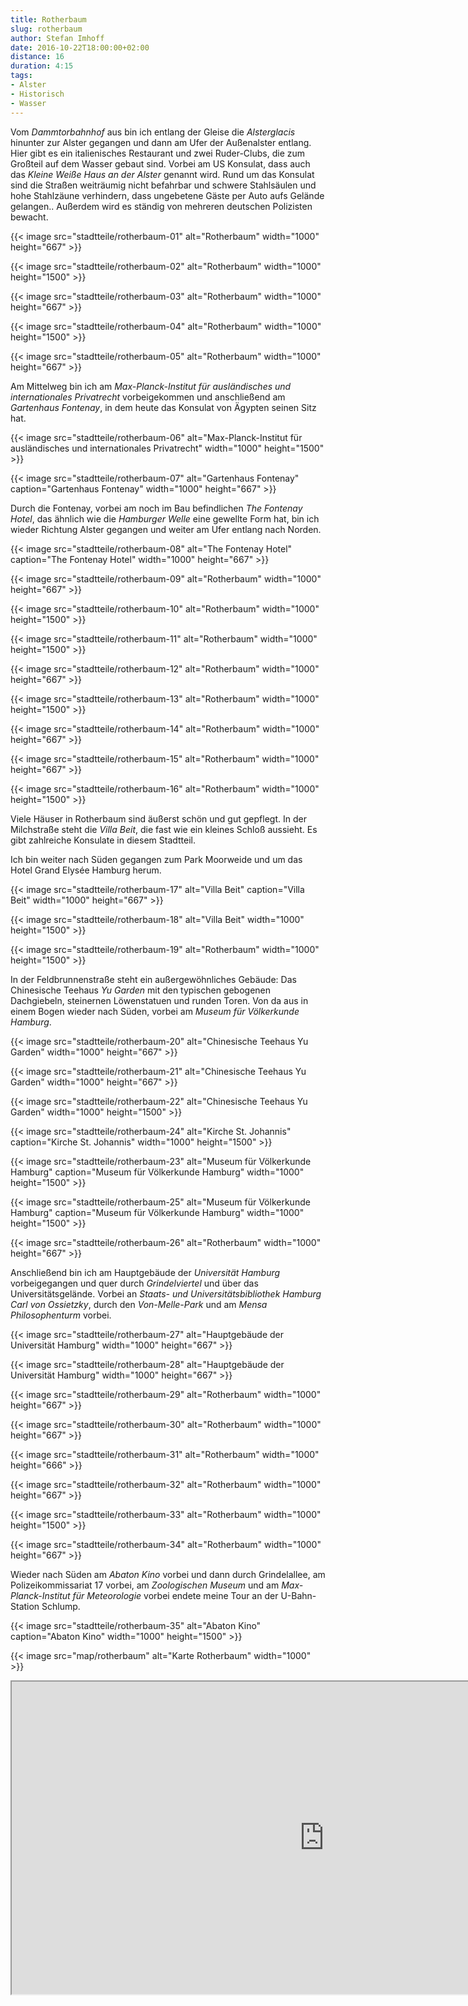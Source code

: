 ```yaml
---
title: Rotherbaum
slug: rotherbaum
author: Stefan Imhoff
date: 2016-10-22T18:00:00+02:00
distance: 16
duration: 4:15
tags:
- Alster
- Historisch
- Wasser
---
```


Vom *Dammtorbahnhof* aus bin ich entlang der Gleise die *Alsterglacis* hinunter zur Alster gegangen und dann am Ufer der Außenalster entlang. Hier gibt es ein italienisches Restaurant und zwei Ruder-Clubs, die zum Großteil auf dem Wasser gebaut sind. Vorbei am US Konsulat, dass auch das *Kleine Weiße Haus an der Alster* genannt wird. Rund um das Konsulat sind die Straßen weiträumig nicht befahrbar und schwere Stahlsäulen und hohe Stahlzäune verhindern, dass ungebetene Gäste per Auto aufs Gelände gelangen.. Außerdem wird es ständig von mehreren deutschen Polizisten bewacht.

{{< image src="stadtteile/rotherbaum-01" alt="Rotherbaum" width="1000" height="667" >}}

{{< image src="stadtteile/rotherbaum-02" alt="Rotherbaum" width="1000" height="1500" >}}

{{< image src="stadtteile/rotherbaum-03" alt="Rotherbaum" width="1000" height="667" >}}

{{< image src="stadtteile/rotherbaum-04" alt="Rotherbaum" width="1000" height="1500" >}}

{{< image src="stadtteile/rotherbaum-05" alt="Rotherbaum" width="1000" height="667" >}}

Am Mittelweg bin ich am *Max-Planck-Institut für ausländisches und internationales Privatrecht* vorbeigekommen und anschließend am *Gartenhaus Fontenay*, in dem heute das Konsulat von Ägypten seinen Sitz hat.

{{< image src="stadtteile/rotherbaum-06" alt="Max-Planck-Institut für ausländisches und internationales Privatrecht" width="1000" height="1500" >}}

{{< image src="stadtteile/rotherbaum-07" alt="Gartenhaus Fontenay" caption="Gartenhaus Fontenay" width="1000" height="667" >}}

Durch die Fontenay, vorbei am noch im Bau befindlichen *The Fontenay Hotel*, das ähnlich wie die *Hamburger Welle* eine gewellte Form hat, bin ich wieder Richtung Alster gegangen und weiter am Ufer entlang nach Norden.

{{< image src="stadtteile/rotherbaum-08" alt="The Fontenay Hotel" caption="The Fontenay Hotel" width="1000" height="667" >}}

{{< image src="stadtteile/rotherbaum-09" alt="Rotherbaum" width="1000" height="667" >}}

{{< image src="stadtteile/rotherbaum-10" alt="Rotherbaum" width="1000" height="1500" >}}

{{< image src="stadtteile/rotherbaum-11" alt="Rotherbaum" width="1000" height="1500" >}}

{{< image src="stadtteile/rotherbaum-12" alt="Rotherbaum" width="1000" height="667" >}}

{{< image src="stadtteile/rotherbaum-13" alt="Rotherbaum" width="1000" height="1500" >}}

{{< image src="stadtteile/rotherbaum-14" alt="Rotherbaum" width="1000" height="667" >}}

{{< image src="stadtteile/rotherbaum-15" alt="Rotherbaum" width="1000" height="667" >}}

{{< image src="stadtteile/rotherbaum-16" alt="Rotherbaum" width="1000" height="1500" >}}

Viele Häuser in Rotherbaum sind äußerst schön und gut gepflegt. In der Milchstraße steht die *Villa Beit*, die fast wie ein kleines Schloß aussieht. Es gibt zahlreiche Konsulate in diesem Stadtteil.

Ich bin weiter nach Süden gegangen zum Park Moorweide und um das Hotel Grand Elysée Hamburg herum.

{{< image src="stadtteile/rotherbaum-17" alt="Villa Beit" caption="Villa Beit" width="1000" height="667" >}}

{{< image src="stadtteile/rotherbaum-18" alt="Villa Beit" width="1000" height="1500" >}}

{{< image src="stadtteile/rotherbaum-19" alt="Rotherbaum" width="1000" height="1500" >}}

In der Feldbrunnenstraße steht ein außergewöhnliches Gebäude: Das Chinesische Teehaus *Yu Garden* mit den typischen gebogenen Dachgiebeln, steinernen Löwenstatuen und runden Toren. Von da aus in einem Bogen wieder nach Süden, vorbei am *Museum für Völkerkunde Hamburg*.

{{< image src="stadtteile/rotherbaum-20" alt="Chinesische Teehaus Yu Garden" width="1000" height="667" >}}

{{< image src="stadtteile/rotherbaum-21" alt="Chinesische Teehaus Yu Garden" width="1000" height="667" >}}

{{< image src="stadtteile/rotherbaum-22" alt="Chinesische Teehaus Yu Garden" width="1000" height="1500" >}}

{{< image src="stadtteile/rotherbaum-24" alt="Kirche St. Johannis" caption="Kirche St. Johannis" width="1000" height="1500" >}}

{{< image src="stadtteile/rotherbaum-23" alt="Museum für Völkerkunde Hamburg" caption="Museum für Völkerkunde Hamburg" width="1000" height="1500" >}}

{{< image src="stadtteile/rotherbaum-25" alt="Museum für Völkerkunde Hamburg" caption="Museum für Völkerkunde Hamburg" width="1000" height="1500" >}}

{{< image src="stadtteile/rotherbaum-26" alt="Rotherbaum" width="1000" height="667" >}}

Anschließend bin ich am Hauptgebäude der *Universität Hamburg* vorbeigegangen und quer durch *Grindelviertel* und über das Universitätsgelände. Vorbei an *Staats- und Universitätsbibliothek Hamburg Carl von Ossietzky*, durch den *Von-Melle-Park* und am *Mensa Philosophenturm* vorbei.

{{< image src="stadtteile/rotherbaum-27" alt="Hauptgebäude der Universität Hamburg" width="1000" height="667" >}}

{{< image src="stadtteile/rotherbaum-28" alt="Hauptgebäude der Universität Hamburg" width="1000" height="667" >}}

{{< image src="stadtteile/rotherbaum-29" alt="Rotherbaum" width="1000" height="667" >}}

{{< image src="stadtteile/rotherbaum-30" alt="Rotherbaum" width="1000" height="667" >}}

{{< image src="stadtteile/rotherbaum-31" alt="Rotherbaum" width="1000" height="666" >}}

{{< image src="stadtteile/rotherbaum-32" alt="Rotherbaum" width="1000" height="667" >}}

{{< image src="stadtteile/rotherbaum-33" alt="Rotherbaum" width="1000" height="1500" >}}

{{< image src="stadtteile/rotherbaum-34" alt="Rotherbaum" width="1000" height="667" >}}

Wieder nach Süden am *Abaton Kino* vorbei und dann durch Grindelallee, am Polizeikommissariat 17 vorbei, am *Zoologischen Museum* und am *Max-Planck-Institut für Meteorologie* vorbei endete meine Tour an der U-Bahn-Station Schlump.

{{< image src="stadtteile/rotherbaum-35" alt="Abaton Kino" caption="Abaton Kino" width="1000" height="1500" >}}

{{< image src="map/rotherbaum" alt="Karte Rotherbaum" width="1000" >}}

<iframe class="map" src="https://www.google.com/maps/d/u/0/embed?mid=11jjb8Lljf57P78rxMt0Er3Mn944" width="1000" height="500"></iframe>
